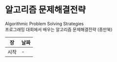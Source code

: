 # 알고리즘 문제해결전략

Algorithmic Problem Solving Strategies  
프로그래밍 대회에서 배우는 알고리즘 문제해결전략 (종만북)  

| 장 | 날짜 |
|---|---|
|시작|-|
